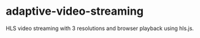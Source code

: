 # adaptive-video-streaming
HLS video streaming with 3 resolutions and browser playback using hls.js.
